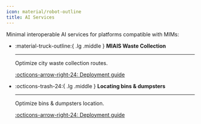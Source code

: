 ```yaml
---
icon: material/robot-outline
title: AI Services
---
```


Minimal interoperable AI services for platforms compatible with MIMs:

<div class="grid cards" markdown>

-   :material-truck-outline:{ .lg .middle } __MIAIS Waste Collection__

    ---

    Optimize city waste collection routes.

    [:octicons-arrow-right-24: Deployment guide](./waste_collection.md)

-   :octicons-trash-24:{ .lg .middle } __Locating bins & dumpsters__

    ---

    Optimize bins & dumpsters location.

    [:octicons-arrow-right-24: Deployment guide](./wastecontainer_location_optimization.md)

</div>